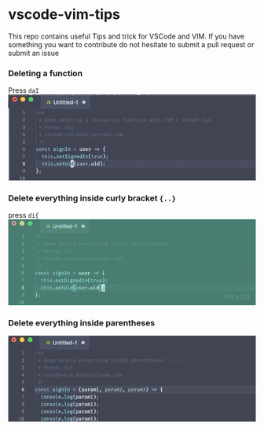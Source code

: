 # vscode-vim-tips

This repo contains useful Tips and trick for VSCode and VIM.
If you have something you want to contribute do not hesitate to submit a pull request or submit an issue

### Deleting a function

Press `daI`
![delete-a-function](gifs/delete-function.gif)

### Delete everything inside curly bracket `{..}`

press `di{`
![Delete everything inside curly bracket](gifs/delete-inside-curly-bracket.gif)

### Delete everything inside parentheses

![Delete everything inside parentheses](gifs/delete-everything-inside-parentheses.gif)
